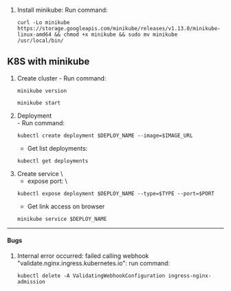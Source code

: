 1. Install minikube:
  Run command:
    ```none
    curl -Lo minikube https://storage.googleapis.com/minikube/releases/v1.13.0/minikube-linux-amd64 && chmod +x minikube && sudo mv minikube /usr/local/bin/
    ```

## K8S with minikube
  1. Create cluster
    - Run command: 
      ```none
      minikube version
      ```
      ```none
      minikube start
      ```
  2. Deployment \
    - Run command:
      ```none
      kubectl create deployment $DEPLOY_NAME --image=$IMAGE_URL
      ```
      - Get list deployments:
      ```none
      kubectl get deployments
      ```
  3. Create service \
	  - expose port: \
	  ```none
	  kubectl expose deployment $DEPLOY_NAME --type=$TYPE --port=$PORT
	  ```
	  - Get link access on browser
	  ```none
	  minikube service $DEPLOY_NAME
	  ```
___

#### Bugs

1. Internal error occurred: failed calling webhook "validate.nginx.ingress.kubernetes.io":
   run command:
   ```none
   kubectl delete -A ValidatingWebhookConfiguration ingress-nginx-admission
   ```
